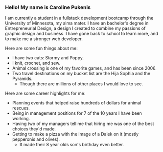 ### Hello! My name is Caroline Pukenis

I am currently a student in a fullstack development bootcamp through the University of Minnesota, my alma mater. I have an bachelor's degree in Entrepreneurial Design, a design I created to combine my passions of graphic design and business. I have gone back to school to learn more, and to make me a stronger web developer. 

Here are some fun things about me:
- I have two cats: Stormy and Poppy. 
- I knit, crochet, and sew.
- Animal crossing is one of my favorite games, and has been since 2006.
- Two travel destinations on my bucket list are the Hija Sophia and the Pyramids.
  - Though there are millions of other places I would love to see. 
  
Here are some career highlights for me:
- Planning events that helped raise hundreds of dollars for animal rescues.
- Being in management positions for 7 of the 10 years I have been working.
- Having two of my managers tell me that hiring me was one of the best choices they'd made. 
- Getting to make a pizza with the image of a Dalek on it (mostly pepperonis and olives).
  - It made their 8 year olds son's birthday even better.

<!--
**caropukenis/caropukenis** is a ✨ _special_ ✨ repository because its `README.md` (this file) appears on your GitHub profile.
